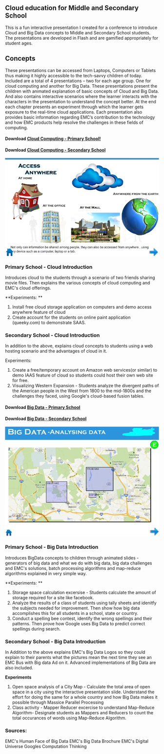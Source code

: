 ## Cloud education for Middle and Secondary School
This is a fun interactive presentation I created for a conference to introduce Cloud and Big Data concepts to Middle and Secondary School students. The presentations are developed in Flash and are gamified appropriately for student ages.

## Concepts
These presentations can be accessed from Laptops, Computers or Tablets thus making it highly accessible to the tech-savvy children of today. Included are a total of 4 presentations – two for each age group. One for cloud computing and another for Big Data. These presentations present the children with animated explanation of basic concepts of Cloud and Big Data. And also contains interactive scenarios where the learner interacts with the characters in the presentation to understand the concept better. At the end each chapter presents an experiment through which the learner gets exposure to the real-time cloud applications. Each presentation also provides basic information regarding EMC’s contribution to the technology and how EMC products help resolve the challenges in these fields of computing. 

#### Download [Cloud Computing - Primary School!](https://github.com/mmumshad/Cloud-Education/blob/master/Cloud%20-%20Primary%20School.swf) 
#### Download [Cloud Computing - Secondary School](https://github.com/mmumshad/Cloud-Education/blob/master/Cloud%20-%20Secondary%20School_new.swf) 

![Cloud Computing](https://github.com/mmumshad/Cloud-Education/blob/master/Cloud%20Computing.png)

### Primary School - Cloud Introduction 
Introduces cloud to the students through a scenario of two friends sharing movie files. Then explains the various concepts of cloud computing and EMC's cloud offerings. 

**Experiments: **

1. Install free cloud storage application on computers and demo access anywhere feature of cloud 
2. Create account for the students on online paint application (queeky.com) to demonstrate SAAS. 

### Secondary School - Cloud Introduction 
In addition to the above, explains cloud concepts to students using a web hosting scenario and the advantages of cloud in it. 

Experiments:

1. Create a free/temporary account on Amazon web services(or similar) to demo IAAS feature of cloud so students could host their own web site for free. 
2. Visualizing Western Expansion - Students analyze the divergent paths of the American people in the West from 1800 to the mid-1800s and the challenges they faced, using Google's cloud-based fusion tables. 


#### Download [Big Data - Primary School](https://github.com/mmumshad/Cloud-Education/blob/master/Primary%20School%20-%20BigData%20Introduction.swf) 
#### Download [Big Data - Secondary School](https://github.com/mmumshad/Cloud-Education/blob/master/Secondary%20School%20-%20BigData%20Introduction.swf) 

![Big Data](https://github.com/mmumshad/Cloud-Education/blob/master/BigData.png)

### Primary School - Big Data Introduction 
Introduces BigData concepts to children through animated slides - generators of big data and what we do with big data, big data challenges and EMC's solutions, batch processing algorithms and map-reduce algorithms explained in very simple way. 

**Experiments: **

1. Storage space calculation excersise - Students calculate the amount of storage required for a site like facebook. 
2. Analyze the results of a class of students using tally sheets and idenitfy the subjects needed for improvement. Then show how big data accomplishes this for all students in a school, state or country. 
3. Conduct a spelling bee contest, identify the wrong spellings and their patterns. Then prove how Google uses Big Data to predict correct spellings during search. 

### Secondary School - Big Data Introduction 
In Addition to the above explains EMC's Big Data Logos so they could explain to their parents what the pictures mean the next time they see an EMC Bus with Big data Ad on it.  Advanced implementations of Big Data are also included.

**Experiments**

1. Open space analysis of a City Map - Calculate the total area of open space in a city using the interactive presentation slide. Understand the effort for doing the same for a whole country and how Big Data makes it possible through Massice Parallel Processing 
2. Class activity - Mapper Reducer excercise to understand Map-Reduce Algorithm- Designate students as Mappers and Reducers to count the total occurances of words using Map-Reduce Algorithm. 

### Sources: 
EMC's Human Face of Big Data 
EMC's Big Data Brochure 
EMC's Digital Universe 
Googles Computation Thinking

